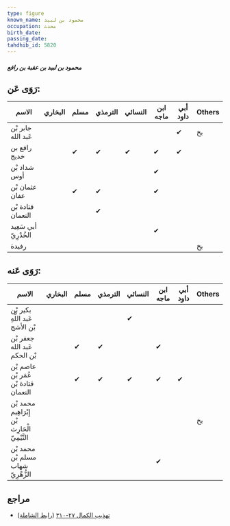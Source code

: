 ```yaml
---
type: figure
known_name: محمود بن لبيد
occupation: محدث
birth_date:
passing_date:
tahdhib_id: 5820
---
```

##### محمود بن لبيد بن عقبة بن رافع

## رَوَى عَن:
| الاسم                 | البخاري | مسلم | الترمذي | النسائي | ابن ماجه | أبي داود | Others |
| --------------------- | ------- | ---- | ------- | ------- | -------- | -------- | ------ |
| جابر بْن عَبد الله    |         |      |         |         |          | ✔        | بخ     |
| رافع بن خديج          |         | ✔    | ✔       | ✔       | ✔        | ✔        |        |
| شداد بْن أوس          |         |      |         |         | ✔        |          |        |
| عثمان بْن عفان        |         | ✔    | ✔       |         | ✔        |          |        |
| قتادة بْن النعمان     |         |      | ✔       |         |          |          |        |
| أبي سَعِيد الخُدْرِيّ |         |      |         |         | ✔        |          |        |
| رفيدة                 |         |      |         |         |          |          | بخ     |
## رَوَى عَنه:
| الاسم                                          | البخاري | مسلم | الترمذي | النسائي | ابن ماجه | أبي داود | Others |
| ---------------------------------------------- | ------- | ---- | ------- | ------- | -------- | -------- | ------ |
| بكير بْن عَبد اللَّهِ بْن الأشج                |         |      |         | ✔       |          |          |        |
| جعفر بْن عَبد الله بْن الحكم                   |         | ✔    | ✔       |         | ✔        |          |        |
| عاصم بْن عُمَر بْن قتادة بْن النعمان           |         | ✔    | ✔       | ✔       | ✔        | ✔        |        |
| محمد بْن إِبْرَاهِيم بْن الْحَارِث التَّيْمِيّ |         |      |         |         |          |          | بخ     |
| محمد بْن مسلم بْن شهاب الزُّهْرِيّ             |         |      |         |         | ✔        |          |        |
## مراجع
- [تهذيب الكمال ٢٧-٣١٠](obsidian://open?vault=Tahdhib-al-Kamal&file=Figures/٥٨٢٠-محمود%20بن%20لبيد%20بن%20عقبة%20بن%20رافع) ([رابط الشاملة](https://shamela.ws/book/3722/14699))
